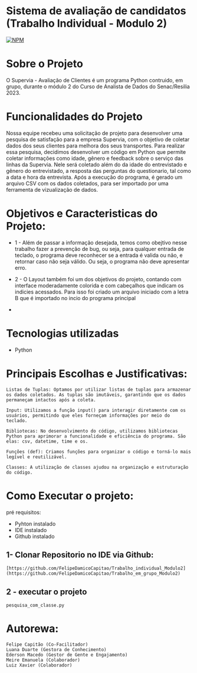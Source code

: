 # Sistema de avaliação de candidatos (Trabalho Individual - Modulo 2)
[![NPM](https://img.shields.io/npm/l/react)](https://github.com/FelipeDamicoCapitao/Trabalho_em_grupo_Modulo2/blob/main/LICENSE)

# Sobre o Projeto
 O Supervia - Avaliação de Clientes é um programa Python contruido, em grupo, durante o módulo 2 do Curso de Analista de Dados do Senac/Resilia 2023.

# Funcionalidades do Projeto
  Nossa equipe recebeu uma solicitação de projeto para desenvolver uma pesquisa de satisfação para a empresa Supervia, com o objetivo de coletar dados dos seus clientes para melhora dos seus transportes. Para realizar essa pesquisa, decidimos desenvolver um código em Python que permite coletar informações como idade, gênero e feedback sobre o serviço das linhas da Supervia. Nele será coletado além do da idade do entrevistado e gênero do entrevistado, a resposta das perguntas do questionario, tal como a data e hora da entrevista. Após a execução do programa, é gerado um arquivo CSV com os dados coletados, para ser importado por uma ferramenta de vizualização de dados.


# Objetivos e Caracteristicas do Projeto:
  - 1 - Além de passar a informação desejada, temos como obejtivo nesse trabalho fazer a prevenção de bug, ou seja, para qualquer entrada de teclado, o programa deve reconhecer se a entrada é valida ou não, e retornar caso não seja válido. Ou seja, o programa não deve apresentar erro.
  - 2 - O Layout também foi um dos objetivos do projeto, contando com interface moderadamente colorida e com cabeçalhos que indicam os indicies acessados. Para isso foi criado um arquivo iniciado com a letra B que é importado no incio do programa principal

  -   
# Tecnologias utilizadas
 - Python

# Principais Escolhas e Justificativas:

    Listas de Tuplas: Optamos por utilizar listas de tuplas para armazenar os dados coletados. As tuplas são imutáveis, garantindo que os dados permaneçam intactos após a coleta.

    Input: Utilizamos a função input() para interagir diretamente com os usuários, permitindo que eles forneçam informações por meio do teclado.

    Bibliotecas: No desenvolvimento do código, utilizamos bibliotecas Python para aprimorar a funcionalidade e eficiência do programa. São elas: csv, datetime, time e os.

    Funções (def): Criamos funções para organizar o código e torná-lo mais legível e reutilizável.

    Classes: A utilização de classes ajudou na organização e estruturação do código.

# Como Executar o projeto:
  pré requisitos:
   - Pyhton instalado
   - IDE instalado
   - Github instalado

  ## 1- Clonar Repositorio no IDE via Github:
    [https://github.com/FelipeDamicoCapitao/Trabalho_individual_Modulo2](https://github.com/FelipeDamicoCapitao/Trabalho_em_grupo_Modulo2)

  ## 2 - executar o projeto
    pesquisa_com_classe.py

# Autorewa:

    Felipe Capitão (Co-Facilitador)
    Luana Duarte (Gestora de Conhecimento)
    Ederson Macedo (Gestor de Gente e Engajamento)
    Meire Emanuela (Colaborador)
    Luiz Xavier (Colaborador)
